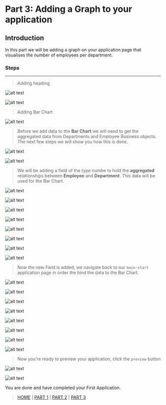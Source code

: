 # Part 3: Adding a Graph to your application

## Introduction
In this part we will be adding a graph on your application page that visualises the number of employees per department.

### Steps
----
> Adding heading

![alt text](resources/images/graph/85.png "Logo Title Text 1")

![alt text](resources/images/graph/86.png "Logo Title Text 1")

> Adding Bar Chart

![alt text](resources/images/graph/87.png "Logo Title Text 1")

> Before we add data to the **Bar Chart** we will need to get the aggregated data from Departments and Employee Business objects. The next few steps we will show you how this is done.

![alt text](resources/images/graph/88.png "Logo Title Text 1")

![alt text](resources/images/graph/89.png "Logo Title Text 1")

> We will be adding a field of the type numbe to hold the **aggregated** relationships between **Employee** and **Department**. This data will be used for the Bar Chart.

![alt text](resources/images/graph/90.png "Logo Title Text 1")

![alt text](resources/images/graph/91.png "Logo Title Text 1")

![alt text](resources/images/graph/92.png "Logo Title Text 1")

![alt text](resources/images/graph/93.png "Logo Title Text 1")

![alt text](resources/images/graph/94.png "Logo Title Text 1")

![alt text](resources/images/graph/95.png "Logo Title Text 1")

![alt text](resources/images/graph/96.png "Logo Title Text 1")

![alt text](resources/images/graph/97.png "Logo Title Text 1")

> Now the new Field is added, we navigate back to our `main-start` application page in order the bind the data to the Bar Chart.

![alt text](resources/images/graph/98.png "Logo Title Text 1")

![alt text](resources/images/graph/99.png "Logo Title Text 1")

![alt text](resources/images/graph/100.png "Logo Title Text 1")

![alt text](resources/images/graph/101.png "Logo Title Text 1")

![alt text](resources/images/graph/102.png "Logo Title Text 1")

![alt text](resources/images/graph/103.png "Logo Title Text 1")

![alt text](resources/images/graph/104.png "Logo Title Text 1")

![alt text](resources/images/graph/105.png "Logo Title Text 1")

> Now you're ready to preview your application, click the `preview` button

![alt text](resources/images/graph/106.png "Logo Title Text 1")

![alt text](resources/images/graph/107.png "Logo Title Text 1")

You are done and have completed your First Application.

> [HOME](README.md) | [PART 1](PART_1.md) | [PART 2](PART_2.md) | [PART 3](PART_3.md)

